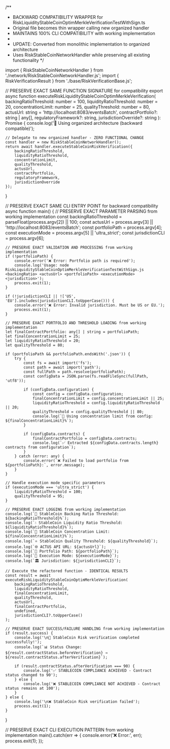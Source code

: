 /**
 * BACKWARD COMPATIBILITY WRAPPER for RiskLiquidityStableCoinOptimMerkleVerificationTestWithSign.ts
 * Original file becomes thin wrapper calling new organized handler
 * MAINTAINS 100% CLI COMPATIBILITY with working implementation
 * 
 * UPDATE: Converted from monolithic implementation to organized architecture
 * Uses RiskStableCoinNetworkHandler while preserving all existing functionality
 */

import { RiskStableCoinNetworkHandler } from './network/RiskStableCoinNetworkHandler.js';
import { RiskVerificationResult } from './base/RiskVerificationBase.js';

// PRESERVE EXACT SAME FUNCTION SIGNATURE for compatibility
export async function executeRiskLiquidityStableCoinOptimMerkleVerification(
    backingRatioThreshold: number = 100,
    liquidityRatioThreshold: number = 20,
    concentrationLimit: number = 25,
    qualityThreshold: number = 80,
    actusUrl: string = 'http://localhost:8083/eventsBatch',
    contractPortfolio?: string | any[],
    regulatoryFramework?: string,
    jurisdictionOverride?: string
): Promise<RiskVerificationResult> {
    console.log('🔄 Using organized architecture (backward compatible)');
    
    // Delegate to new organized handler - ZERO FUNCTIONAL CHANGE
    const handler = new RiskStableCoinNetworkHandler();
    return await handler.executeStableCoinRiskVerification({
        backingRatioThreshold,
        liquidityRatioThreshold,
        concentrationLimit,
        qualityThreshold,
        actusUrl,
        contractPortfolio,
        regulatoryFramework,
        jurisdictionOverride
    });
}

// PRESERVE EXACT SAME CLI ENTRY POINT for backward compatibility
async function main() {
    // PRESERVE EXACT PARAMETER PARSING from working implementation
    const backingRatioThreshold = parseFloat(process.argv[2]) || 100;
    const actusUrl = process.argv[3] || 'http://localhost:8083/eventsBatch';
    const portfolioPath = process.argv[4];
    const executionMode = process.argv[5] || 'ultra_strict';
    const jurisdictionCLI = process.argv[6];

    // PRESERVE EXACT VALIDATION AND PROCESSING from working implementation
    if (!portfolioPath) {
        console.error('❌ Error: Portfolio path is required');
        console.log('Usage: node RiskLiquidityStableCoinOptimMerkleVerificationTestWithSign.js <backingRatio> <actusUrl> <portfolioPath> <executionMode> <jurisdiction>');
        process.exit(1);
    }

    if (!jurisdictionCLI || !['US', 'EU'].includes(jurisdictionCLI.toUpperCase())) {
        console.error('❌ Error: Invalid jurisdiction. Must be US or EU.');
        process.exit(1);
    }

    // PRESERVE EXACT PORTFOLIO AND THRESHOLD LOADING from working implementation
    let finalContractPortfolio: any[] | string = portfolioPath;
    let finalConcentrationLimit = 25;
    let liquidityRatioThreshold = 20;
    let qualityThreshold = 80;

    if (portfolioPath && portfolioPath.endsWith('.json')) {
        try {
            const fs = await import('fs');
            const path = await import('path');
            const fullPath = path.resolve(portfolioPath);
            const configData = JSON.parse(fs.readFileSync(fullPath, 'utf8'));
            
            if (configData.configuration) {
                const config = configData.configuration;
                finalConcentrationLimit = config.concentrationLimit || 25;
                liquidityRatioThreshold = config.liquidityRatioThreshold || 20;
                qualityThreshold = config.qualityThreshold || 80;
                console.log(`🎯 Using concentration limit from config: ${finalConcentrationLimit}%`);
            }
            
            if (configData.contracts) {
                finalContractPortfolio = configData.contracts;
                console.log(`✅ Extracted ${configData.contracts.length} contracts from configuration`);
            }
        } catch (error: any) {
            console.error(`❌ Failed to load portfolio from ${portfolioPath}:`, error.message);
        }
    }

    // Handle execution mode specific parameters
    if (executionMode === 'ultra_strict') {
        liquidityRatioThreshold = 100;
        qualityThreshold = 95;
    }

    // PRESERVE EXACT LOGGING from working implementation
    console.log(`🎯 StableCoin Backing Ratio Threshold: ${backingRatioThreshold}%`);
    console.log(`💧 StableCoin Liquidity Ratio Threshold: ${liquidityRatioThreshold}%`);
    console.log(`🎯 StableCoin Concentration Limit: ${finalConcentrationLimit}%`);
    console.log(`⭐ StableCoin Quality Threshold: ${qualityThreshold}`);
    console.log(`🌐 ACTUS API URL: ${actusUrl}`);
    console.log(`📁 Portfolio Path: ${portfolioPath}`);
    console.log(`🚀 Execution Mode: ${executionMode}`);
    console.log(`🏛️ Jurisdiction: ${jurisdictionCLI}`);

    // Execute the refactored function - IDENTICAL RESULTS
    const result = await executeRiskLiquidityStableCoinOptimMerkleVerification(
        backingRatioThreshold,
        liquidityRatioThreshold,
        finalConcentrationLimit,
        qualityThreshold,
        actusUrl,
        finalContractPortfolio,
        undefined,
        jurisdictionCLI?.toUpperCase()
    );
    
    // PRESERVE EXACT SUCCESS/FAILURE HANDLING from working implementation
    if (result.success) {
        console.log('\n🎉 StableCoin Risk verification completed successfully!');
        console.log(`📊 Status Change: ${result.contractStatus.beforeVerification} → ${result.contractStatus.afterVerification}`);
        
        if (result.contractStatus.afterVerification === 90) {
            console.log('✅ STABLECOIN COMPLIANCE ACHIEVED - Contract status changed to 90');
        } else {
            console.log('❌ STABLECOIN COMPLIANCE NOT ACHIEVED - Contract status remains at 100');
        }
    } else {
        console.log('\n❌ StableCoin Risk verification failed');
        process.exit(1);
    }
}

// PRESERVE EXACT CLI EXECUTION PATTERN from working implementation
main().catch(err => {
    console.error('❌ Error:', err);
    process.exit(1);
});